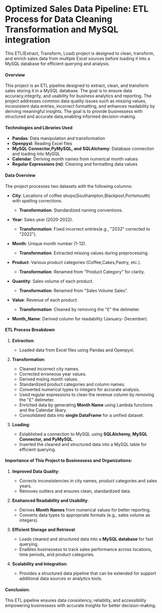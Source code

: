 # Optimized Sales Data Pipeline: ETL Process for Data Cleaning Transformation and MySQL integration
This ETL(Extract, Transform, Load) project is designed to clean, transform, and enrich sales data from multiple Excel sources before loading it into a MySQL database for efficient querying and analysis.


#### Overview
This project is an ETL pipeline designed to extract, clean, and transform sales storing it in a MySQL database. The goal is to ensure data accuracy,integrity, and usability for business analytics and reporting. The project addresses common data quality issues such as missing values, inconsistent data entries, incorrect formatting, and enhances readability by deriving meaningful insights. The goal is to provide businessess with structured and accurate data,enabling informed decision-making.

#### Technologies and Libraries Used
* **Pandas**: Data manipulation and transformation
* **Openpyxl**: Reading Excel files
* **MySQL Connector,PyMySQL, and SQLAlchemy**: Database connection and loading into MySQL
* **Calendar**: Deriving month names from numerical month values
* **Regular Expressions (re)**: Cleaning and formatting data values

#### Data Overview
The project processes two datasets with the following columns:

* **City**: Locations of coffee shops(Southampton,Blackpool,Portsmouth) with spelling corrections.
  * **Transformation**: Standardized naming conventions.

* **Year**: Sales year (2020-2022).
  * **Transformation**: Fixed incorrect entries(e.g., "2032" corrected to "2022").
 
* **Month**: Unique month number (1-12).
  * **Transformation**: Extracted missing values during preprocessing.

* **Product**: Various product categories (Coffee,Cakes,Pastry, etc.).
  * **Transformation**: Renamed from "Product Category" for clarity.
 
* **Quantity**: Sales volume of each product.
  * **Transformation**: Renamed from "Sales Volume Sales".
 
* **Value**: Revenue of each product.
  * **Transformation**: Cleaned by removing the "£" the delimeter.
 
* **Month_Name**: Derived column for readability (January- December).

 
 #### ETL Process Breakdown
  1. **Extraction**:
      * Loaded data from Excel files using Pandas and Openpyxl.

 2. **Transformation**:
      * Cleaned incorrect city names.
      * Corrected erroneous year values.
      * Derived msiing month values.
      * Standardized product categories and column names.
      * Converted numerical types to integers for accurate analysis.
      * Used regular expressions to clean the revenue column by removing the "£" delimeter.
      * Enriched data by generating **Month Name** using Lambda functions and the Calendar libary.
      * Consolidated data into **single DataFrame** for a unified dataset.

 3. **Loading**:
      * Established a connection to MySQL using **SQLAlchemy, MySQL Connector, and PyMySQL**.
      * Inserted the cleaned and structured data into a MySQL table for efficient querying.
   
#### **Importance of This Project to Businessess and Organizations**:

1. **Improved Data Quality**:
    * Corrects inconsistencies in city names, product categories and sales years.
    * Removes outliers and ensures clean, standardized data.
      
2. **Enahanced Readability and Usability**:
    * Derives **Month Names** from numerical values for better reporting.
    * Converts data types to appropriate formats (e.g., sales volume as integers).
      
3. **Efficient Storage and Retrieval**:
    * Loads cleaned and structured data into a **MySQL database** for fast querying.
    * Enalbles businessess to track sales performance across locations, time periods, and product categories.
      
4. **Scalability and Integration**:
    * Provides a structured data pipeline that can be extended for support additional data sources or analytics tools.

#### Conclusion:
This ETL pipeline ensures data consistency, reliablity, and accessibility empowering businessess with accurate insights for better decision-making.
